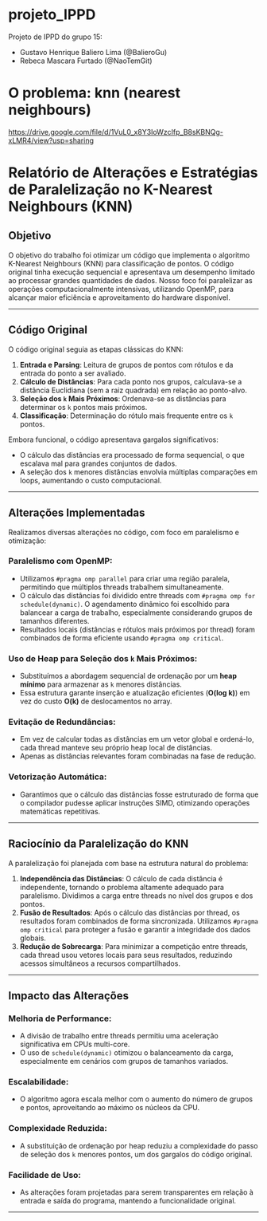 # projeto_IPPD
Projeto de IPPD do grupo 15:
 - Gustavo Henrique Baliero Lima (@BalieroGu)
 - Rebeca Mascara Furtado (@NaoTemGit)

# O problema: knn (nearest neighbours)

https://drive.google.com/file/d/1VuL0_x8Y3IoWzcIfp_B8sKBNQg-xLMR4/view?usp=sharing

# Relatório de Alterações e Estratégias de Paralelização no K-Nearest Neighbours (KNN)

## Objetivo

O objetivo do trabalho foi otimizar um código que implementa o algoritmo K-Nearest Neighbours (KNN) para classificação de pontos. 
O código original tinha execução sequencial e apresentava um desempenho limitado ao processar grandes quantidades de dados. 
Nosso foco foi paralelizar as operações computacionalmente intensivas, utilizando OpenMP, para alcançar maior eficiência e 
aproveitamento do hardware disponível.

---

## Código Original

O código original seguia as etapas clássicas do KNN:

1. **Entrada e Parsing**: Leitura de grupos de pontos com rótulos e da entrada do ponto a ser avaliado.
2. **Cálculo de Distâncias**: Para cada ponto nos grupos, calculava-se a distância Euclidiana (sem a raiz quadrada) em relação ao ponto-alvo.
3. **Seleção dos `k` Mais Próximos**: Ordenava-se as distâncias para determinar os `k` pontos mais próximos.
4. **Classificação**: Determinação do rótulo mais frequente entre os `k` pontos.

Embora funcional, o código apresentava gargalos significativos:

- O cálculo das distâncias era processado de forma sequencial, o que escalava mal para grandes conjuntos de dados.
- A seleção dos `k` menores distâncias envolvia múltiplas comparações em loops, aumentando o custo computacional.

---

## Alterações Implementadas

Realizamos diversas alterações no código, com foco em paralelismo e otimização:

### Paralelismo com OpenMP:

- Utilizamos `#pragma omp parallel` para criar uma região paralela, permitindo que múltiplos threads trabalhem simultaneamente.
- O cálculo das distâncias foi dividido entre threads com `#pragma omp for schedule(dynamic)`. 
  O agendamento dinâmico foi escolhido para balancear a carga de trabalho, especialmente considerando grupos de tamanhos diferentes.
- Resultados locais (distâncias e rótulos mais próximos por thread) foram combinados de forma eficiente usando `#pragma omp critical`.

### Uso de Heap para Seleção dos `k` Mais Próximos:

- Substituímos a abordagem sequencial de ordenação por um **heap mínimo** para armazenar as `k` menores distâncias.
- Essa estrutura garante inserção e atualização eficientes (**O(log k)**) em vez do custo **O(k)** de deslocamentos no array.

### Evitação de Redundâncias:

- Em vez de calcular todas as distâncias em um vetor global e ordená-lo, cada thread manteve seu próprio heap local de distâncias.
- Apenas as distâncias relevantes foram combinadas na fase de redução.

### Vetorização Automática:

- Garantimos que o cálculo das distâncias fosse estruturado de forma que o compilador pudesse aplicar instruções SIMD, 
  otimizando operações matemáticas repetitivas.

---

## Raciocínio da Paralelização do KNN

A paralelização foi planejada com base na estrutura natural do problema:

1. **Independência das Distâncias**: O cálculo de cada distância é independente, tornando o problema altamente adequado para paralelismo. 
   Dividimos a carga entre threads no nível dos grupos e dos pontos.
2. **Fusão de Resultados**: Após o cálculo das distâncias por thread, os resultados foram combinados de forma sincronizada. 
   Utilizamos `#pragma omp critical` para proteger a fusão e garantir a integridade dos dados globais.
3. **Redução de Sobrecarga**: Para minimizar a competição entre threads, cada thread usou vetores locais para seus resultados, 
   reduzindo acessos simultâneos a recursos compartilhados.

---

## Impacto das Alterações

### Melhoria de Performance:

- A divisão de trabalho entre threads permitiu uma aceleração significativa em CPUs multi-core.
- O uso de `schedule(dynamic)` otimizou o balanceamento da carga, especialmente em cenários com grupos de tamanhos variados.

### Escalabilidade:

- O algoritmo agora escala melhor com o aumento do número de grupos e pontos, aproveitando ao máximo os núcleos da CPU.

### Complexidade Reduzida:

- A substituição de ordenação por heap reduziu a complexidade do passo de seleção dos `k` menores pontos, um dos gargalos do código original.

### Facilidade de Uso:

- As alterações foram projetadas para serem transparentes em relação à entrada e saída do programa, mantendo a funcionalidade original.

---
